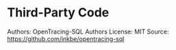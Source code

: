 # Third-Party Code

Authors: OpenTracing-SQL Authors
License: MIT
Source: https://github.com/inkbe/opentracing-sql
